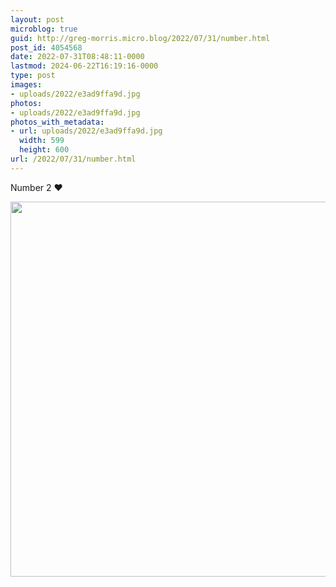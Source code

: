 ```yaml
---
layout: post
microblog: true
guid: http://greg-morris.micro.blog/2022/07/31/number.html
post_id: 4054568
date: 2022-07-31T08:48:11-0000
lastmod: 2024-06-22T16:19:16-0000
type: post
images:
- uploads/2022/e3ad9ffa9d.jpg
photos:
- uploads/2022/e3ad9ffa9d.jpg
photos_with_metadata:
- url: uploads/2022/e3ad9ffa9d.jpg
  width: 599
  height: 600
url: /2022/07/31/number.html
---
```

Number 2 ❤️

<img src="uploads/2022/e3ad9ffa9d.jpg" width="599" height="600" alt="" />

